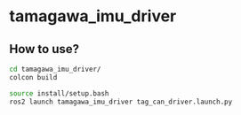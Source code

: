 # tamagawa_imu_driver

## How to use?
```bash
cd tamagawa_imu_driver/
colcon build

source install/setup.bash
ros2 launch tamagawa_imu_driver tag_can_driver.launch.py
```
